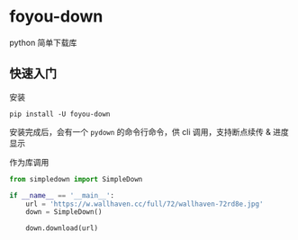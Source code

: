 # foyou-down

python 简单下载库

## 快速入门

安装

```shell
pip install -U foyou-down
```

安装完成后，会有一个 `pydown` 的命令行命令，供 cli 调用，支持断点续传 & 进度显示

作为库调用

```python
from simpledown import SimpleDown

if __name__ == '__main__':
    url = 'https://w.wallhaven.cc/full/72/wallhaven-72rd8e.jpg'
    down = SimpleDown()

    down.download(url)
```